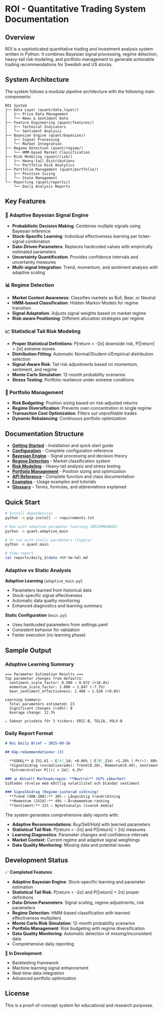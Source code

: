 # ROI - Quantitative Trading System Documentation

## Overview

ROI is a sophisticated quantitative trading and investment analysis system written in Python. It combines Bayesian signal processing, regime detection, heavy-tail risk modeling, and portfolio management to generate actionable trading recommendations for Swedish and US stocks.

## System Architecture

The system follows a modular pipeline architecture with the following main components:

```
ROI System
├── Data Layer (quant/data_layer/)
│   ├── Price Data Management
│   └── News & Sentiment Data
├── Feature Engineering (quant/features/)
│   ├── Technical Indicators
│   └── Sentiment Analysis
├── Bayesian Engine (quant/bayesian/)
│   ├── Signal Processing
│   └── Market Integration
├── Regime Detection (quant/regime/)
│   └── HMM-based Market Classification
├── Risk Modeling (quant/risk/)
│   ├── Heavy-tail Distributions
│   └── Portfolio Risk Analytics
├── Portfolio Management (quant/portfolio/)
│   ├── Position Sizing
│   └── State Management
└── Reporting (quant/reports/)
    └── Daily Analysis Reports
```

## Key Features

### 🧠 Adaptive Bayesian Signal Engine
- **Probabilistic Decision Making**: Combines multiple signals using Bayesian inference
- **Stock-Specific Learning**: Individual effectiveness learning per ticker-signal combination
- **Data-Driven Parameters**: Replaces hardcoded values with empirically estimated parameters
- **Uncertainty Quantification**: Provides confidence intervals and uncertainty measures
- **Multi-signal Integration**: Trend, momentum, and sentiment analysis with adaptive scaling

### 📊 Regime Detection
- **Market Context Awareness**: Classifies markets as Bull, Bear, or Neutral
- **HMM-based Classification**: Hidden Markov Models for regime transition
- **Signal Adaptation**: Adjusts signal weights based on market regime
- **Risk-aware Positioning**: Different allocation strategies per regime

### 📈 Statistical Tail Risk Modeling
- **Proper Statistical Definitions**: P[return < -2σ] downside risk, P[|return| > 2σ] extreme moves
- **Distribution Fitting**: Automatic Normal/Student-t/Empirical distribution selection
- **Signal-Aware Risk**: Tail risk adjustments based on momentum, sentiment, and regime
- **Monte Carlo Simulation**: 12-month probability scenarios
- **Stress Testing**: Portfolio resilience under extreme conditions

### 💼 Portfolio Management
- **Risk Budgeting**: Position sizing based on risk-adjusted returns
- **Regime Diversification**: Prevents over-concentration in single regime
- **Transaction Cost Optimization**: Filters out unprofitable trades
- **Dynamic Rebalancing**: Continuous portfolio optimization

## Documentation Structure

- **[Getting Started](getting-started.md)** - Installation and quick start guide
- **[Configuration](configuration.md)** - Complete configuration reference
- **[Bayesian Engine](bayesian-engine.md)** - Signal processing and decision theory
- **[Regime Detection](regime-detection.md)** - Market classification system
- **[Risk Modeling](risk-modeling.md)** - Heavy-tail analysis and stress testing
- **[Portfolio Management](portfolio-management.md)** - Position sizing and optimization
- **[API Reference](api-reference.md)** - Complete function and class documentation
- **[Examples](examples.md)** - Usage examples and tutorials
- **[Glossary](glossary.md)** - Terms, formulas, and abbreviations explained

## Quick Start

```bash
# Install dependencies
python -m pip install -r requirements.txt

# Run with adaptive parameter learning (RECOMMENDED)
python -m quant.adaptive_main

# Or run with static parameters (legacy)
python -m quant.main

# View report
cat reports/daily_$(date +%Y-%m-%d).md
```

### Adaptive vs Static Analysis

**Adaptive Learning** (`adaptive_main.py`):
- Parameters learned from historical data
- Stock-specific signal effectiveness
- Automatic data quality monitoring
- Enhanced diagnostics and learning summary

**Static Configuration** (`main.py`):
- Uses hardcoded parameters from settings.yaml
- Consistent behavior for validation
- Faster execution (no learning phase)

## Sample Output

### Adaptive Learning Summary
```
=== Parameter Estimation Results ===
Top parameter changes from defaults:
  sentiment_scale_factor: 0.500 → 0.672 (+34.4%)
  momentum_scale_factor: 2.000 → 1.847 (-7.7%)
  bear_sentiment_effectiveness: 1.400 → 1.520 (+8.6%)

Learning Summary:
  Total parameters estimated: 23
  Significant changes (>10%): 8
  Average change: 12.3%

⚠️ Saknar prisdata för 3 tickers: ERIC-B, TELIA, VOLV-B
```

### Daily Report Format
```markdown
# Roi Daily Brief — 2025-09-16

## Köp-rekommendationer (3)

- **GOOGL** @ 251.61 — E[r]_1d: +0.06% | E[R]_21d: +1.28% | Pr(↑): 80% | Confidence: 0.50 | σ: 0.20% | Downside VaR_1d: 🟢 2.1%
  *Signalbidrag (normaliserade): Trend(0.30), Momentum(0.49), Sentiment(0.21)*
  *Extremrörelser P[|r| > 2σ]: 4.3%*

### 📊 Aktuell Marknadsregim: **Neutral** (67% säkerhet)
Sidledes rörelse med måttlig volatilitet och blandat sentiment

### Signalbidrag (Regime-justerad viktning)
- **Trend (SMA-200):** 30% — Långsiktig trendriktning
- **Momentum (252d):** 49% — Årsmomemtum-ranking
- **Sentiment:** 21% — Nyhetsanalys (svensk media)
```

The system generates comprehensive daily reports with:

- **Adaptive Recommendations**: Buy/Sell/Hold with learned parameters
- **Statistical Tail Risk**: P[return < -2σ] and P[|return| > 2σ] measures
- **Learning Diagnostics**: Parameter changes and confidence intervals
- **Market Context**: Current regime and adaptive signal weightings
- **Data Quality Monitoring**: Missing data and potential issues

## Development Status

✅ **Completed Features**:
- **Adaptive Bayesian Engine**: Stock-specific learning and parameter estimation
- **Statistical Tail Risk**: P[return < -2σ] and P[|return| > 2σ] proper definitions
- **Data-Driven Parameters**: Signal scaling, regime adjustments, risk parameters
- **Regime Detection**: HMM-based classification with learned effectiveness multipliers
- **Monte Carlo Risk Simulation**: 12-month probability scenarios
- **Portfolio Management**: Risk budgeting with regime diversification
- **Data Quality Monitoring**: Automatic detection of missing/inconsistent data
- Comprehensive daily reporting

🔄 **In Development**:
- Backtesting framework
- Machine learning signal enhancement
- Real-time data integration
- Advanced portfolio optimization

## License

This is a proof-of-concept system for educational and research purposes.